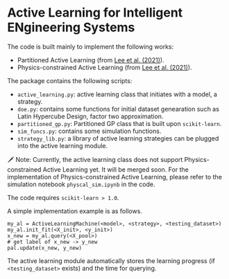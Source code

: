 # Active Learning for Intelligent ENgineering Systems
The code is built mainly to implement the following works:
- Partitioned Active Learning (from [Lee et al. (2021)](https://arxiv.org/abs/2105.08547)).
- Physics-constrained Active Learning (from [Lee et al. (2021)](https://arxiv.org/abs/2110.14443)).

The package contains the following scripts:
- `active_learning.py`: active learning class that initiates with a model, a strategy.
- `doe.py`: contains some functions for initial dataset genearation such as Latin Hypercube Design, factor two approximation.
- `partitioned_gp.py`: Partitioned GP class that is built upon `scikit-learn`.
- `sim_funcs.py`: contains some simulation functions.
- `strategy_lib.py`: a library of active learning strategies can be plugged into the active learning module.

🗡️ Note: Currently, the active learning class does not support Physics-constrained Active Learning yet. It will be merged soon. For the implementation of Physics-constrained Active Learning, please refer to the simulation notebook `physcal_sim.ipynb` in the code.

The code requires `scikit-learn > 1.0`.

A simple implementation example is as follows.
```
my_al = ActiveLearningMachine(<model>, <strategy>, <testing_dataset>)
my_al.init_fit(<X_init>, <y_init>)
x_new = my_al.query(<X_pool>)
# get label of x_new -> y_new
pal.update(x_new, y_new)
```
The active learning module automatically stores the learning progress (if `<testing_dataset>` exists) and the time for querying.
